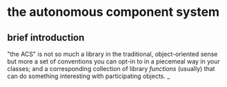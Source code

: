 # the autonomous component system

## brief introduction

"the ACS" is not so much a library in the traditional, object-oriented sense
but more a set of conventions you can opt-in to in a piecemeal way in
your classes; and a corresponding collection of library *functions*
(usually) that can do something interesting with participating objects.
_
